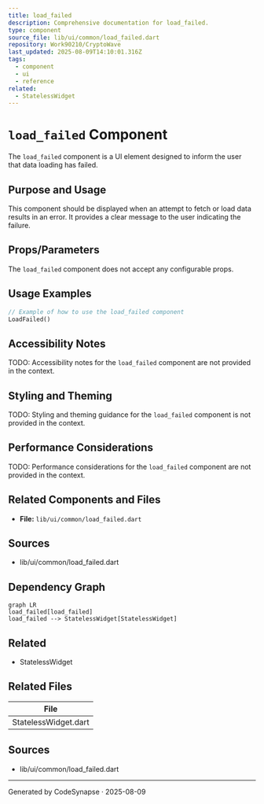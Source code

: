```yaml
---
title: load_failed
description: Comprehensive documentation for load_failed.
type: component
source_file: lib/ui/common/load_failed.dart
repository: Work90210/CryptoWave
last_updated: 2025-08-09T14:10:01.316Z
tags:
  - component
  - ui
  - reference
related:
  - StatelessWidget
---
```

# `load_failed` Component

The `load_failed` component is a UI element designed to inform the user that data loading has failed.

## Purpose and Usage

This component should be displayed when an attempt to fetch or load data results in an error. It provides a clear message to the user indicating the failure.

## Props/Parameters

The `load_failed` component does not accept any configurable props.

## Usage Examples

```dart
// Example of how to use the load_failed component
LoadFailed()
```

## Accessibility Notes

TODO: Accessibility notes for the `load_failed` component are not provided in the context.

## Styling and Theming

TODO: Styling and theming guidance for the `load_failed` component is not provided in the context.

## Performance Considerations

TODO: Performance considerations for the `load_failed` component are not provided in the context.

## Related Components and Files

*   **File:** `lib/ui/common/load_failed.dart`

## Sources

*   lib/ui/common/load_failed.dart

## Dependency Graph

```mermaid
graph LR
load_failed[load_failed]
load_failed --> StatelessWidget[StatelessWidget]
```


## Related
- StatelessWidget

## Related Files

| File |
|---|
| StatelessWidget.dart |

## Sources
- lib/ui/common/load_failed.dart

---
Generated by CodeSynapse · 2025-08-09